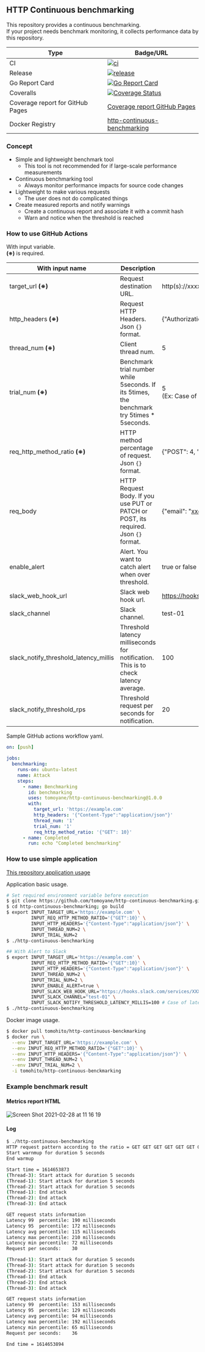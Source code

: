 ## HTTP Continuous benchmarking

This repository provides a continuous benchmarking.  
If your project needs benchmark monitoring, it collects performance data by this repository.

|Type|Badge/URL|
|---|---|
|CI|[![ci](https://github.com/tomoyane/http-continuous-benchmarking/actions/workflows/ci.yml/badge.svg)](https://github.com/tomoyane/http-continuous-benchmarking/actions/workflows/ci.yml)|
|Release|[![release](https://github.com/tomoyane/http-continuous-benchmarking/actions/workflows/release.yml/badge.svg)](https://github.com/tomoyane/http-continuous-benchmarking/actions/workflows/release.yml)|
|Go Report Card|[![Go Report Card](https://goreportcard.com/badge/github.com/tomoyane/http-continuous-benchmarking)](https://goreportcard.com/report/github.com/tomoyane/http-continuous-benchmarking)|
|Coveralls|[![Coverage Status](https://coveralls.io/repos/github/tomoyane/http-continuous-benchmarking/badge.svg?branch=main)](https://coveralls.io/github/tomoyane/http-continuous-benchmarking?branch=main)|
|Coverage report for GitHub Pages|[Coverage report GitHub Pages](https://tomoyane.github.io/http-continuous-benchmarking/#file0)
|Docker Registry|[http-continuous-benchmarking](https://hub.docker.com/r/tomohito/http-continuous-benckmarking)|

### Concept
* Simple and lightweight benchmark tool
  * This tool is not recommended for if large-scale performance measurements
* Continuous benchmarking tool
  * Always monitor performance impacts for source code changes
* Lightweight to make various requests
  * The user does not do complicated things
* Create measured reports and notify warnings
  * Create a continuous report and associate it with a commit hash
  * Warn and notice when the threshold is reached

### How to use GitHub Actions
With input variable.  
**(※)** is required.

|With input name|Description|Example|
|---|---|---|
|target_url **(※)**|Request destination URL.|http(s)://xxxxxxx.com/api/v1/users|
|http_headers **(※)**|Request HTTP Headers. Json `{}` format.|{"Authorization": "Bearer xxx", "Content-Type": "application/json"}|
|thread_num **(※)**|Client thread num.|5|
|trial_num **(※)**|Benchmark trial number while 5seconds. If its 5times, the benchmark try 5times * 5seconds.|5 <br>(Ex: Case of API 100rps, 100(rps) * 5(seconds) * 5(times))|
|req_http_method_ratio **(※)**|HTTP method percentage of request. Json `{}` format.|{"POST": 4, "GET": 6}|
|req_body|HTTP Request Body. If you use PUT or PATCH or POST, its required. Json `{}` format.|{"email": "xx@gmail.com"}|
|enable_alert|Alert. You want to catch alert when over threshold.|true or false|
|slack_web_hook_url|Slack web hook url.|https://hooks.slack.com/services/XXXXXXX/XXXXXXX/XXXXXXXXXXXXXX|
|slack_channel|Slack channel.|test-01|
|slack_notify_threshold_latency_millis|Threshold latency milliseconds for notification. This is to check latency average.|100|
|slack_notify_threshold_rps|Threshold request per seconds for notification. |20|

Sample GitHub actions workflow yaml.
```yaml
on: [push]

jobs:
  benchmarking:
    runs-on: ubuntu-latest
    name: Attack
    steps:
      - name: Benchmarking
        id: benchmarking
        uses: tomoyane/http-continuous-benchmarking@1.0.0
        with:
          target_url: 'https://example.com'
          http_headers: '{"Content-Type":"application/json"}'
          thread_num: '1'
          trial_num: '1'
          req_http_method_ratio: '{"GET": 10}'
      - name: Completed
        run: echo "Completed benchmarking"
```

### How to use simple application
[This repository application usage](https://github.com/tomoyane/http-continuous-benchmarking)

Application basic usage.
```bash
# Set required environment variable before execution
$ git clone https://github.com/tomoyane/http-continuous-benchmarking.git
$ cd http-continuous-benchmarking; go build
$ export INPUT_TARGET_URL='https://example.com' \
         INPUT_REQ_HTTP_METHOD_RATIO='{"GET":10}' \
         INPUT_HTTP_HEADERS='{"Content-Type":"application/json"}' \
         INPUT_THREAD_NUM=2 \
         INPUT_TRIAL_NUM=2
$ ./http-continuous-benchmarking

## With Alert to Slack
$ export INPUT_TARGET_URL='https://example.com' \
         INPUT_REQ_HTTP_METHOD_RATIO='{"GET":10}' \
         INPUT_HTTP_HEADERS='{"Content-Type":"application/json"}' \
         INPUT_THREAD_NUM=2 \
         INPUT_TRIAL_NUM=2 \
         INPUT_ENABLE_ALERT=true \
         INPUT_SLACK_WEB_HOOK_URL="https://hooks.slack.com/services/XXXXXXX/XXXXXXX/XXXXXXXXXXXXXX" \
         INPUT_SLACK_CHANNEL="test-01" \
         INPUT_SLACK_NOTIFY_THRESHOLD_LATENCY_MILLIS=100 # Case of latency
$ ./http-continuous-benchmarking
```

Docker image usage.
```bash
$ docker pull tomohito/http-continuous-benckmarking
$ docker run \
  --env INPUT_TARGET_URL='https://example.com' \
  --env INPUT_REQ_HTTP_METHOD_RATIO='{"GET":10}' \
  --env INPUT_HTTP_HEADERS='{"Content-Type":"application/json"}' \
  --env INPUT_THREAD_NUM=2 \
  --env INPUT_TRIAL_NUM=2 \
  -i tomohito/http-continuous-benckmarking
```

### Example benchmark result
#### Metrics report HTML
![Screen Shot 2021-02-28 at 11 16 19](https://user-images.githubusercontent.com/9509132/109417530-656e0180-7a07-11eb-922a-e6915d194eb8.png)

#### Log
```bash
$ ./http-continuous-benchmarking
HTTP request pattern according to the ratio = GET GET GET GET GET GET GET GET GET GET
Start warnmup for duration 5 seconds
End warmup

Start time = 1614653873
(Thread-3): Start attack for duration 5 seconds
(Thread-1): Start attack for duration 5 seconds
(Thread-2): Start attack for duration 5 seconds
(Thread-1): End attack
(Thread-2): End attack
(Thread-3): End attack

GET request stats information
Latency 99  percentile: 190 milliseconds
Latency 95  percentile: 172 milliseconds
Latency avg percentile: 115 milliseconds
Latency max percentile: 210 milliseconds
Latency min percentile: 72 milliseconds
Request per seconds:    30

(Thread-1): Start attack for duration 5 seconds
(Thread-3): Start attack for duration 5 seconds
(Thread-2): Start attack for duration 5 seconds
(Thread-1): End attack
(Thread-2): End attack
(Thread-3): End attack

GET request stats information
Latency 99  percentile: 153 milliseconds
Latency 95  percentile: 129 milliseconds
Latency avg percentile: 94 milliseconds
Latency max percentile: 192 milliseconds
Latency min percentile: 65 milliseconds
Request per seconds:    36

End time = 1614653894
```
